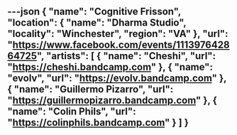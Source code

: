 ---json
{
  "name": "Cognitive Frisson",
  "location": {
    "name": "Dharma Studio",
    "locality": "Winchester",
    "region": "VA"
  },
  "url": "https://www.facebook.com/events/111397642864725",
  "artists": [
    {
      "name": "Cheshi",
      "url": "https://cheshi.bandcamp.com"
    },
    {
      "name": "evolv",
      "url": "https://evolv.bandcamp.com"
    },
    {
      "name": "Guillermo Pizarro",
      "url": "https://guillermopizarro.bandcamp.com"
    },
    {
      "name": "Colin Phils",
      "url": "https://colinphils.bandcamp.com"
    }
  ]
}
---

